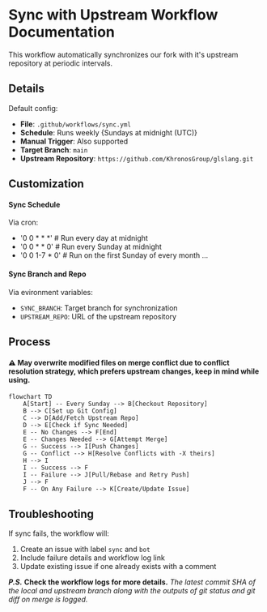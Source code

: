 # Sync with Upstream Workflow Documentation

This workflow automatically synchronizes our fork with it's upstream repository at periodic intervals.

## Details

Default config:

- **File**: `.github/workflows/sync.yml`
- **Schedule**: Runs weekly {Sundays at midnight (UTC)}
- **Manual Trigger**: Also supported
- **Target Branch**: `main`
- **Upstream Repository**: `https://github.com/KhronosGroup/glslang.git`

## Customization

#### Sync Schedule

Via cron:

- '0 0 * * *'  # Run every day at midnight
- '0 0 * * 0'  # Run every Sunday at midnight
- '0 0 1-7 * 0' # Run on the first Sunday of every month
...

#### Sync Branch and Repo

Via evironment variables:

- `SYNC_BRANCH`: Target branch for synchronization
- `UPSTREAM_REPO`: URL of the upstream repository

## Process

#### ⚠️ May overwrite modified files on merge conflict due to conflict resolution strategy, which prefers upstream changes, keep in mind while using.

```mermaid
flowchart TD
    A[Start] -- Every Sunday --> B[Checkout Repository]
    B --> C[Set up Git Config]
    C --> D[Add/Fetch Upstream Repo]
    D --> E[Check if Sync Needed]
    E -- No Changes --> F[End]
    E -- Changes Needed --> G[Attempt Merge]
    G -- Success --> I[Push Changes]
    G -- Conflict --> H[Resolve Conflicts with -X theirs]
    H --> I
    I -- Success --> F
    I -- Failure --> J[Pull/Rebase and Retry Push]
    J --> F
    F -- On Any Failure --> K[Create/Update Issue]
```

## Troubleshooting

If sync fails, the workflow will:
1. Create an issue with label `sync` and `bot`
2. Include failure details and workflow log link
3. Update existing issue if one already exists with a comment

***P.S.*** **Check the workflow logs for more details.**
_The latest commit SHA of the local and upstream branch along with the outputs of git status and git diff on merge is logged._
